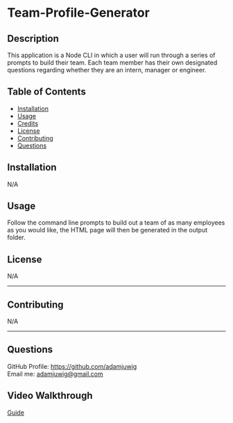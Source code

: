 # Team-Profile-Generator

  ## Description 
    
This application is a Node CLI in which a user will run through a series of prompts to build their team. Each team member has their own designated questions regarding whether they are an intern, manager or engineer. 
 
  
  ## Table of Contents
  
  
  * [Installation](#installation)
  * [Usage](#usage)
  * [Credits](#credits)
  * [License](#license)
  * [Contributing](#contributing)
  * [Questions](#questions)
  
  
  ## Installation
  
N/A
  
  ## Usage 
  
Follow the command line prompts to build out a team of as many employees as you would like, the HTML page will then be generated in the output folder.

  ## License
  
N/A
  

  
  ---
  
  ## Contributing
  
  N/A

  
  ---

  ## Questions

  GitHub Profile: https://github.com/adamjuwig<br>
  Email me: adamjuwig@gmail.com

  ## Video Walkthrough

  [Guide](https://drive.google.com/file/d/1X3Add9_lNPAyO1oUkqNMdUYPCeSJobVO/view)